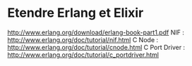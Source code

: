 # Etendre Erlang et Elixir

http://www.erlang.org/download/erlang-book-part1.pdf
NIF : http://www.erlang.org/doc/tutorial/nif.html
C Node : http://www.erlang.org/doc/tutorial/cnode.html
C Port Driver : http://www.erlang.org/doc/tutorial/c_portdriver.html
